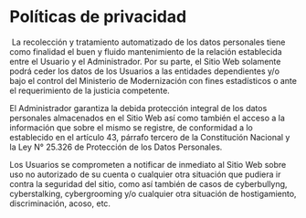 # Políticas de privacidad
​
La recolección y tratamiento automatizado de los datos personales tiene como finalidad el buen y fluido mantenimiento de la relación establecida entre el Usuario y el Administrador. Por su parte, el Sitio Web solamente podrá ceder los datos de los Usuarios a las entidades dependientes y/o bajo el control del Ministerio de Modernización con fines estadísticos o ante el requerimiento de la justicia competente.

El Administrador garantiza la debida protección integral de los datos personales almacenados en el Sitio Web así como también el acceso a la información que sobre el mismo se registre, de conformidad a lo establecido en el artículo 43, párrafo tercero de la Constitución Nacional y la Ley N° 25.326 de Protección de los Datos Personales.

Los Usuarios se comprometen a notificar de inmediato al Sitio Web sobre uso no autorizado de su cuenta o cualquier otra situación que pudiera ir contra la seguridad del sitio, como así también de casos de cyberbullyng, cyberstalking, cybergrooming y/o cualquier otra situación de hostigamiento, discriminación, acoso, etc.
